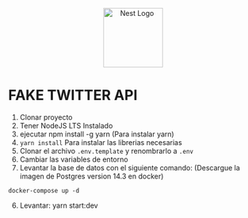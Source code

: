 <p align="center">
  <a href="http://nestjs.com/" target="blank"><img src="https://nestjs.com/img/logo-small.svg" width="120" alt="Nest Logo" /></a>
</p>

# FAKE TWITTER API

1. Clonar proyecto
2. Tener NodeJS LTS Instalado
3. ejecutar npm install -g yarn (Para instalar yarn)
4. ``` yarn install ``` Para instalar las librerias necesarias
5. Clonar el archivo ```.env.template``` y renombrarlo a ```.env```
6. Cambiar las variables de entorno
7. Levantar la base de datos con el siguiente comando: (Descargue la imagen de Postgres version 14.3 en docker)
```
docker-compose up -d
```

6. Levantar: yarn start:dev
